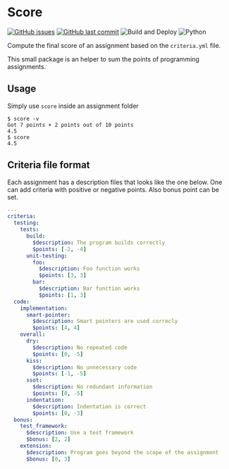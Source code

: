 # Score

[![GitHub issues](https://img.shields.io/github/issues/heig-tin-info/score.svg)](https://github.com/heig-tin-info/score/issues)
[![GitHub last commit](https://img.shields.io/github/last-commit/heig-tin-info/score.svg)](https://github.com/heig-tin-info/score/commits/master)
![Build and Deploy](https://github.com/heig-tin-info/score/workflows/Build%20and%20Deploy/badge.svg)
![Python](https://img.shields.io/pypi/pyversions/score)

Compute the final score of an assignment based on the `criteria.yml` file.

This small package is an helper to sum the points of programming assignments. 

## Usage

Simply use `score` inside an assignment folder

```console
$ score -v
Got 7 points + 2 points out of 10 points
4.5
$ score 
4.5
```

## Criteria file format

Each assignment has a description files that looks like the one below. One can add criteria with positive or negative points. Also bonus point can be set.

```yaml
---
criteria:
  testing:
    tests:
      build:
        $description: The program builds correctly
        $points: [-2, -4]
      unit-testing:
        foo: 
          $description: Foo function works
          $points: [3, 3]          
        bar:
          $description: Bar function works
          $points: [1, 3]        
  code:
    implementation:
      smart-pointer: 
        $description: Smart pointers are used correcly
        $points: [4, 4]
    overall:
      dry:
        $description: No repeated code
        $points: [0, -5]
      kiss:
        $description: No unnecessary code
        $points: [-1, -5]
      ssot:
        $description: No redundant information
        $points: [0, -5]
      indentation:
        $description: Indentation is correct
        $points: [0, -3]
  bonus:
    test_framework:
      $description: Use a test framework
      $bonus: [2, 2]
    extension:
      $description: Program goes beyond the scope of the assignment
      $bonus: [0, 3]
```      